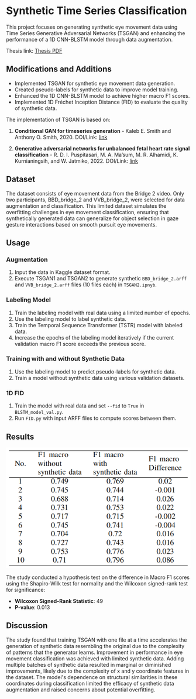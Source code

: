 # Synthetic Time Series Classification

This project focuses on generating synthetic eye movement data using Time Series Generative Adversarial Networks (TSGAN) and enhancing the performance of a 1D CNN-BLSTM model through data augmentation.

Thesis link: [Thesis PDF](https://drive.google.com/file/d/1g4GeShLb0g26zf6gx_8s9kw6mNs_QT5Y/view?usp=sharing)

## Modifications and Additions

- Implemented TSGAN for synthetic eye movement data generation.
- Created pseudo-labels for synthetic data to improve model training.
- Enhanced the 1D CNN-BLSTM model to achieve higher macro F1 scores.
- Implemented 1D Fréchet Inception Distance (FID) to evaluate the quality of synthetic data.

The implementation of TSGAN is based on:

1. **Conditional GAN for timeseries generation** - Kaleb E. Smith and Anthony O. Smith, 2020. DOI/Link: [link](https://www.semanticscholar.org/paper/Conditional-GAN-for-timeseries-generation-Smith-Smith/59044ad206640cb4f94992da787e25abe71372e7?utm_source=direct_link)
   
2. **Generative adversarial networks for unbalanced fetal heart rate signal classification** - R. D. I. Puspitasari, M. A. Ma’sum, M. R. Alhamidi, K. Kurnianingsih, and W. Jatmiko, 2022. DOI/Link: [link](https://doi.org/10.1016/j.icte.2021.06.007)

## Dataset

The dataset consists of eye movement data from the Bridge 2 video. Only two participants, BBD_bridge_2 and VVB_bridge_2, were selected for data augmentation and classification. This limited dataset simulates the overfitting challenges in eye movement classification, ensuring that synthetically generated data can generalize for object selection in gaze gesture interactions based on smooth pursuit eye movements.

## Usage

### Augmentation

1. Input the data in Kaggle dataset format.
2. Execute TSGAN1 and TSGAN2 to generate synthetic `BBD_bridge_2.arff` and `VVB_bridge_2.arff` files (10 files each) in `TSGAN2.ipnyb`.

### Labeling Model

1. Train the labeling model with real data using a limited number of epochs.
2. Use the labeling model to label synthetic data.
3. Train the Temporal Sequence Transformer (TSTR) model with labeled data.
4. Increase the epochs of the labeling model iteratively if the current validation macro F1 score exceeds the previous score.

### Training with and without Synthetic Data

1. Use the labeling model to predict pseudo-labels for synthetic data.
2. Train a model without synthetic data using various validation datasets.

### 1D FID

1. Train the model with real data and set `--fid` to `True` in `BLSTM_model_val.py`.
2. Run `FID.py` with input ARFF files to compute scores between them.

## Results

![Macro F1 score comparison](figures/result_table.PNG "Macro F1 score comparison between models trained with and without synthetic data.")

The study conducted a hypothesis test on the difference in Macro F1 scores using the Shapiro-Wilk test for normality and the Wilcoxon signed-rank test for significance:

- **Wilcoxon Signed-Rank Statistic**: 49
- **P-value**: 0.013

## Discussion

The study found that training TSGAN with one file at a time accelerates the generation of synthetic data resembling the original due to the complexity of patterns that the generator learns. Improvement in performance in eye movement classification was achieved with limited synthetic data. Adding multiple batches of synthetic data resulted in marginal or diminished improvements, likely due to the complexity of x and y coordinate features in the dataset. The model's dependence on structural similarities in these coordinates during classification limited the efficacy of synthetic data augmentation and raised concerns about potential overfitting.

